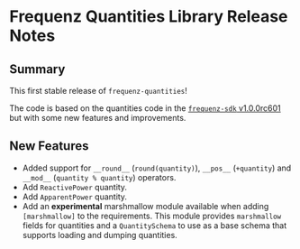 # Frequenz Quantities Library Release Notes

## Summary

This first stable release of `frequenz-quantities`!

The code is based on the quantities code in the [`frequenz-sdk` v1.0.0rc601](https://github.com/frequenz-floss/frequenz-sdk-python/releases/tag/v1.0.0-rc601) but with some new features and improvements.

## New Features

- Added support for `__round__` (`round(quantity)`), `__pos__` (`+quantity`) and `__mod__` (`quantity % quantity`) operators.
- Add `ReactivePower` quantity.
- Add `ApparentPower` quantity.
- Add an **experimental** marshmallow module available when adding `[marshmallow]` to the requirements. This module provides `marshmallow` fields for quantities and a `QuantitySchema` to use as a base schema that supports loading and dumping quantities.
